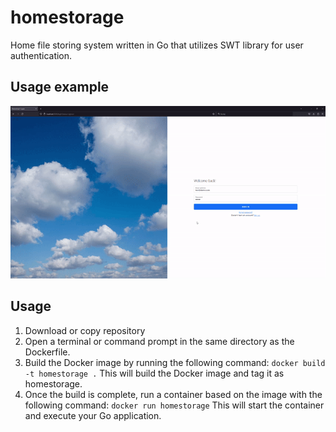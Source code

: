 # homestorage
Home file storing system written in Go that utilizes SWT library for user authentication.

## Usage example
![Alt Text](homestorage_gif.gif)

## Usage
1. Download or copy repository
2. Open a terminal or command prompt in the same directory as the Dockerfile.
3. Build the Docker image by running the following command:
`docker build -t homestorage .`
This will build the Docker image and tag it as homestorage.
5. Once the build is complete, run a container based on the image with the following command:
`docker run homestorage`
This will start the container and execute your Go application.
